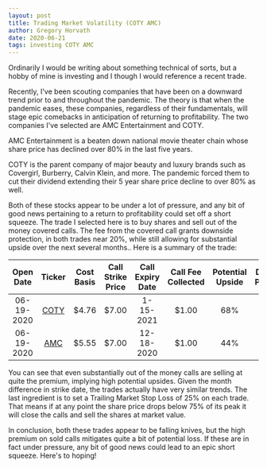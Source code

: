 ```yaml
---
layout: post  
title: Trading Market Volatility (COTY AMC)  
author: Gregory Horvath   
date: 2020-06-21  
tags: investing COTY AMC  
---
```


Ordinarily I would be writing about something technical of sorts, but a hobby of mine is investing and I though I would reference a recent trade. 

Recently, I've been scouting companies that have been on a downward trend prior to and throughout the pandemic. The theory is that when the pandemic eases, these companies, regardless of their fundamentals, will stage epic comebacks in anticipation of returning to profitability. The two companies I've selected are AMC Entertainment and COTY.

AMC Entertainment is a beaten down national movie theater chain whose share price has declined over 80% in the last five years. 

COTY is the parent company of major beauty and luxury brands such as Covergirl, Burberry, Calvin Klein, and more. The pandemic forced them to cut their dividend extending their 5 year share price decline to over 80% as well.

Both of these stocks appear to be under a lot of pressure, and any bit of good news pertaining to a return to profitability could set off a short squeeze. The trade I selected here is to buy shares and sell out of the money covered calls. The fee from the covered call grants downside protection, in both trades near 20%, while still allowing for substantial upside over the next several months.. Here is a summary of the trade:

| Open Date | Ticker | Cost Basis | Call Strike Price | Call Expiry Date | Call Fee Collected | Potential Upside | Downside Protection |
| :-------: | :----: | :--------: | :---------------: | :--------------: | :----------------: | :--------------: | :-----------------: |
| 06-19-2020 | [COTY](https://finance.yahoo.com/quote/COTY/) | $4.76 | $7.00 | 1-15-2021 | $1.00 | 68% | -21% |
| 06-19-2020 | [AMC](https://finance.yahoo.com/quote/amc/) | $5.55 | $7.00 | 12-18-2020 | $1.00 | 44% | -18% |


You can see that even substantially out of the money calls are selling at quite the premium, implying high potential upsides. Given the month difference in strike date, the trades actually have very similar trends. The last ingredient is to set a Trailing Market Stop Loss of 25% on each trade. That means if at any point the share price drops below 75% of its peak it will close the calls and sell the shares at market value. 

In conclusion, both these trades appear to be falling knives, but the high premium on sold calls mitigates quite a bit of potential loss. If these are in fact under pressure, any bit of good news could lead to an epic short squeeze. Here's to hoping!
